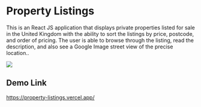 # Property Listings

This is an React JS application that displays private properties listed for sale in the United Kingdom with the ability to sort the listings by price, postcode, and order of pricing. The user is able to browse through the listing, read the description, and also see a Google Image street view of the precise location..

<img src ='./src/pages/property-listing.gif'/>

## Demo Link
 https://property-listings.vercel.app/
 

